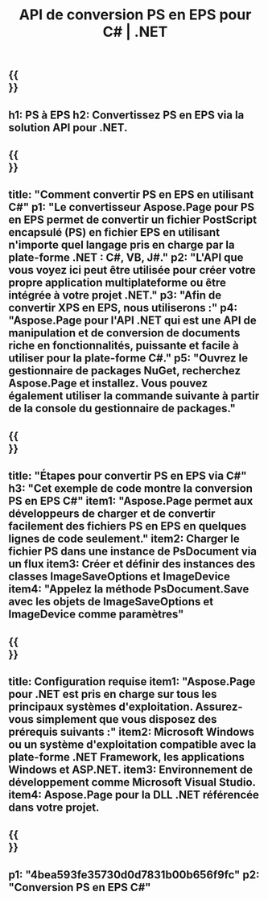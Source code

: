 ﻿---
translation: true
template: /_templates/_conversion-child-net.md
title: API de conversion PS en EPS pour C# |  .NET
url: /net/conversion/ps-to-eps/
description: Exemple de code pour la conversion PS en EPS C#. Utilisez le code d'exemple d'API pour la conversion de fichiers PS par lots en EPS dans VB.NET, Asp.NET ou toute application basée sur .NET.
informat: PS
outformat: EPS
otherformats: XPS EPS
---

{{<section banner>}}
---
h1: PS à EPS
h2: Convertissez PS en EPS via la solution API pour .NET.
---

{{<section overview>}}
---
title: "Comment convertir PS en EPS en utilisant C#"
p1: "Le convertisseur Aspose.Page pour PS en EPS permet de convertir un fichier PostScript encapsulé (PS) en fichier EPS en utilisant n'importe quel langage pris en charge par la plate-forme .NET : C#, VB, J#."
p2: "L'API que vous voyez ici peut être utilisée pour créer votre propre application multiplateforme ou être intégrée à votre projet .NET."
p3: "Afin de convertir XPS en EPS, nous utiliserons :"
p4: "Aspose.Page pour l'API .NET qui est une API de manipulation et de conversion de documents riche en fonctionnalités, puissante et facile à utiliser pour la plate-forme C#."
p5: "Ouvrez le gestionnaire de packages NuGet, recherchez Aspose.Page et installez. Vous pouvez également utiliser la commande suivante à partir de la console du gestionnaire de packages."
---

{{<section feature1>}}
---
title: "Étapes pour convertir PS en EPS via C#"
h3: "Cet exemple de code montre la conversion PS en EPS C#"
item1: "Aspose.Page permet aux développeurs de charger et de convertir facilement des fichiers PS en EPS en quelques lignes de code seulement."
item2: Charger le fichier PS dans une instance de PsDocument via un flux
item3: Créer et définir des instances des classes ImageSaveOptions et ImageDevice
item4: "Appelez la méthode PsDocument.Save avec les objets de ImageSaveOptions et ImageDevice comme paramètres"
---

{{<section feature2>}}
---
title: Configuration requise
item1: "Aspose.Page pour .NET est pris en charge sur tous les principaux systèmes d'exploitation. Assurez-vous simplement que vous disposez des prérequis suivants :"
item2: Microsoft Windows ou un système d'exploitation compatible avec la plate-forme .NET Framework, les applications Windows et ASP.NET.
item3: Environnement de développement comme Microsoft Visual Studio.
item4: Aspose.Page pour la DLL .NET référencée dans votre projet.
---

{{<section gist>}}
---
p1: "4bea593fe35730d0d7831b00b656f9fc"
p2: "Conversion PS en EPS C#"
---

